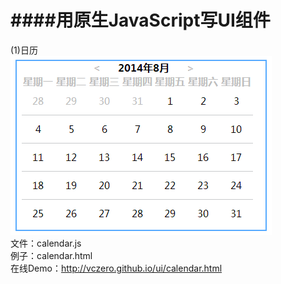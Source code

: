 ####用原生JavaScript写UI组件
====  
(1)日历       
![Alt text](./imgs/calendar.png)    
文件：calendar.js    
例子：calendar.html     
在线Demo：http://vczero.github.io/ui/calendar.html
   

